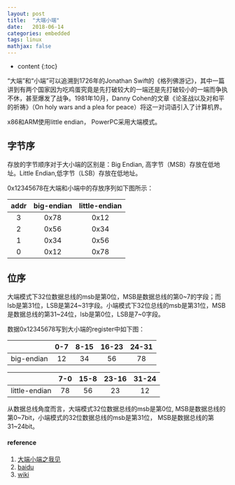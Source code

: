 ```yaml
---
layout: post
title:  "大端小端"
date:   2018-06-14
categories: embedded
tags: linux
mathjax: false
---
```

* content
{:toc}

“大端”和“小端”可以追溯到1726年的Jonathan Swift的《格列佛游记》，其中一篇讲到有两个国家因为吃鸡蛋究竟是先打破较大的一端还是先打破较小的一端而争执不休，甚至爆发了战争。1981年10月，Danny Cohen的文章《论圣战以及对和平的祈祷》（On holy wars and a plea for peace）将这一对词语引入了计算机界。

x86和ARM使用little endian， PowerPC采用大端模式。

## 字节序
存放的字节顺序对于大小端的区别是：Big Endian, 高字节（MSB）存放在低地址。Little Endian,低字节（LSB）存放在低地址。

0x12345678在大端和小端中的存放序列如下图所示：

|addr|big-endian|little-endian|
|:-:|:-:|:-:|
|3|0x78|0x12|
|2|0x56|0x34|
|1|0x34|0x56|
|0|0x12|0x78|

## 位序
大端模式下32位数据总线的msb是第0位，MSB是数据总线的第0~7的字段；而lsb是第31位，LSB是第24~31字段。小端模式下32位总线的msb是第31位，MSB是数据总线的第31~24位，lsb是第0位，LSB是7~0字段。

数据0x12345678写到大小端的register中如下图：

||0-7|8-15|16-23|24-31|
|:-:|:-:|:-:|:-:|:-:|
|big-endian|12|34|56|78|

||7-0|15-8|23-16|31-24|
|:-:|:-:|:-:|:-:|:-:|
|little-endian|78|56|23|12|






从数据总线角度而言，大端模式32位数据总线的msb是第0位, MSB是数据总线的第0~7bit，小端模式的32位数据总线的msb是第31位， MSB是数据总线的第31~24bit。

#### reference
1. [大端小端之我见](https://blog.csdn.net/helloanthea/article/details/25728231)
2. [baidu](https://baike.baidu.com/item/%E5%A4%A7%E7%AB%AF/3585379?fr=aladdin)
3. [wiki](https://en.wikipedia.org/wiki/Endianness)
